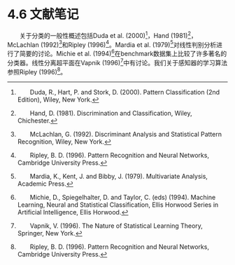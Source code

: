 # 4.6 文献笔记

<style>p{text-indent:2em;2}</style>

关于分类的一般性概述包括Duda et al. (2000)[^1]，Hand (1981)[^2]， McLachlan (1992)[^3]和Ripley (1996)[^4]。Mardia et al. (1979)[^5]对线性判别分析进行了简要的讨论。Michie et al. (1994)[^6]在benchmark数据集上比较了许多著名的分类器。线性分离超平面在Vapnik (1996)[^7]中有讨论。我们关于感知器的学习算法参照Ripley (1996)[^4]。

[^1]: Duda, R., Hart, P. and Stork, D. (2000). Pattern Classification (2nd Edition), Wiley, New York.
[^2]: Hand, D. (1981). Discrimination and Classification, Wiley, Chichester.
[^3]: McLachlan, G. (1992). Discriminant Analysis and Statistical Pattern Recognition, Wiley, New York.
[^4]: Ripley, B. D. (1996). Pattern Recognition and Neural Networks, Cambridge University Press.
[^5]: Mardia, K., Kent, J. and Bibby, J. (1979). Multivariate Analysis, Academic Press.
[^6]: Michie, D., Spiegelhalter, D. and Taylor, C. (eds) (1994). Machine Learning, Neural and Statistical Classification, Ellis Horwood Series in Artificial Intelligence, Ellis Horwood.
[^7]: Vapnik, V. (1996). The Nature of Statistical Learning Theory, Springer, New York.

